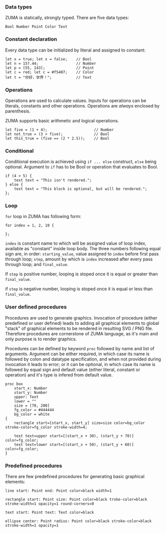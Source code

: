 
### Data types
    
ZUMA is statically, strongly typed. There are five data types:

    Bool Number Point Color Text

### Constant declaration

Every data type can be initialized by literal and assigned to constant:

    let x = true; let x = false;    // Bool
    let n = 157.44;                 // Number
    let p = [55, 143];              // Point
    let c = red; let c = #f5407;    // Color
    let t = "你好，世界！";           // Text

### Operations

Operations are used to calculate values. Inputs for operations can be literals, constants and other operations. Operations are *always* enclosed by parenthesis.

ZUMA supports basic arithmetic and logical operations.

    let five = (1 + 4);                     // Number
    let not_true = (3 > five);              // Bool
    let this_true = (five == (2 * 2.5));    // Bool

### Conditional

Conditional execution is achieved using `if ... else` construct, `else` being optional. Argument to `if` has to be Bool or operation that evaluates to Bool.

    if (4 > 5) {
        text text = "This isn't rendered.";
    } else {
        text text = "This block is optional, but will be rendered.";
    };

### Loop

`for` loop in ZUMA has following form:

    for index = 1, 2, 10 {
        
    };

`index` is constant name to which will be assigned value of loop index, available as "constant" inside loop body. The three numbers following equal sign are, in order: `starting_value`, value assigned to `index` before first pass through loop; `step`, amount by which is `index` increased after every pass through loop; and `final_value`.

If `step` is positive number, looping is stoped once it is equal or greater than `final_value`.

if `step` is negative number, looping is stoped once it is equal or less than `final_value`.

### User defined procedures

Procedures are used to generate graphics. Invocation of procedure (either predefined or user defined) leads to adding all graphical elements to global "stack" of graphical elements to be rendered in resulting SVG / PNG file. Therefore procedures are cornerstone of ZUMA language, as it's main and only purpose is to render graphics.

Procedures can be defined by keyword `proc` followed by name and list of arguments. Argument can be either required, in which case its name is followed by colon and datatype specification, and when not provided during invocation it leads to error; or it can be optional, in which case its name is followed by equal sign and default value (either literal, constant or operation) and it's type is infered from default value.

    proc box
        start_x: Number
        start_y: Number
        upper: Text
        lower = ""
        size = [70, 200]
        fg_color = #444444
        bg_color = white
    {
        rectangle start=[start_x, start_y] size=size color=bg_color stroke-color=fg_color stroke-width=4;

        text text=upper start=[(start_x + 30), (start_y + 70)] color=fg_color;
        text text=lower start=[(start_x + 50), (start_y + 60)] color=fg_color;
    }

### Predefined procedures

There are few predefined procedures for generating basic graphical elements:

    line start: Point end: Point color=black width=1
    
    rectangle start: Point size: Point color=black troke-color=black stroke-width=1 opacity=1 round-corners=0

    text start: Point text: Text color=black

    ellipse center: Point radius: Point color=black stroke-color=black stroke-width=1 opacity=1
